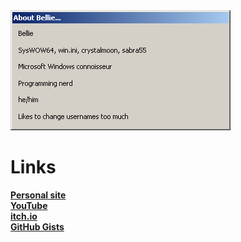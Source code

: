 <img src="./dlg/v1.png">

# Links
**[Personal site](https://crystalmoon.neocities.org/)**<br>
**[YouTube](https://www.youtube.com/channel/UCJGNmATFcw-0zfF3DjpleDQ)**<br>
**[itch.io](https://itch.io/)**<br>
**[GitHub Gists](https://gist.github.com/win-ini)**
